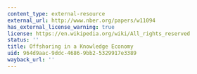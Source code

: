 ```yaml
---
content_type: external-resource
external_url: http://www.nber.org/papers/w11094
has_external_license_warning: true
license: https://en.wikipedia.org/wiki/All_rights_reserved
status: ''
title: Offshoring in a Knowledge Economy
uid: 964d9aac-9ddc-4686-9bb2-5329917e3389
wayback_url: ''
---
```

